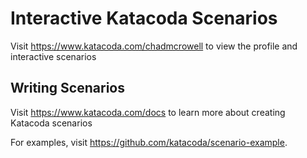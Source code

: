 # Interactive Katacoda Scenarios

Visit <https://www.katacoda.com/chadmcrowell> to view the profile and interactive scenarios

## Writing Scenarios

Visit <https://www.katacoda.com/docs> to learn more about creating Katacoda scenarios

For examples, visit <https://github.com/katacoda/scenario-example>.
